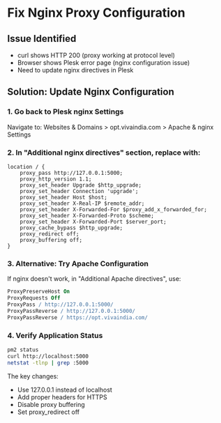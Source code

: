 # Fix Nginx Proxy Configuration

## Issue Identified
- curl shows HTTP 200 (proxy working at protocol level)
- Browser shows Plesk error page (nginx configuration issue)
- Need to update nginx directives in Plesk

## Solution: Update Nginx Configuration

### 1. Go back to Plesk nginx Settings
Navigate to: Websites & Domains > opt.vivaindia.com > Apache & nginx Settings

### 2. In "Additional nginx directives" section, replace with:
```nginx
location / {
    proxy_pass http://127.0.0.1:5000;
    proxy_http_version 1.1;
    proxy_set_header Upgrade $http_upgrade;
    proxy_set_header Connection 'upgrade';
    proxy_set_header Host $host;
    proxy_set_header X-Real-IP $remote_addr;
    proxy_set_header X-Forwarded-For $proxy_add_x_forwarded_for;
    proxy_set_header X-Forwarded-Proto $scheme;
    proxy_set_header X-Forwarded-Port $server_port;
    proxy_cache_bypass $http_upgrade;
    proxy_redirect off;
    proxy_buffering off;
}
```

### 3. Alternative: Try Apache Configuration
If nginx doesn't work, in "Additional Apache directives", use:
```apache
ProxyPreserveHost On
ProxyRequests Off
ProxyPass / http://127.0.0.1:5000/
ProxyPassReverse / http://127.0.0.1:5000/
ProxyPassReverse / https://opt.vivaindia.com/
```

### 4. Verify Application Status
```bash
pm2 status
curl http://localhost:5000
netstat -tlnp | grep :5000
```

The key changes:
- Use 127.0.0.1 instead of localhost
- Add proper headers for HTTPS
- Disable proxy buffering
- Set proxy_redirect off